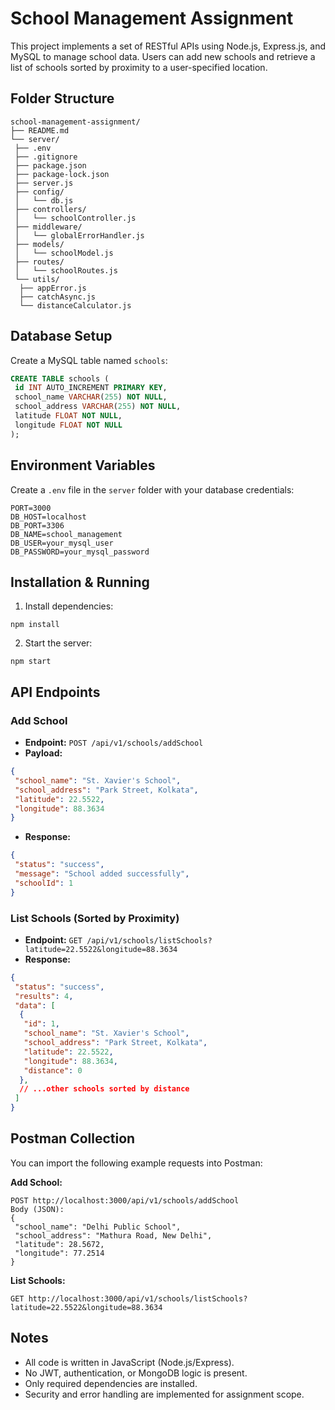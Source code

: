 
# School Management Assignment

This project implements a set of RESTful APIs using Node.js, Express.js, and MySQL to manage school data. Users can add new schools and retrieve a list of schools sorted by proximity to a user-specified location.

## Folder Structure

```
school-management-assignment/
├── README.md
└── server/
 ├── .env
 ├── .gitignore
 ├── package.json
 ├── package-lock.json
 ├── server.js
 ├── config/
 │   └── db.js
 ├── controllers/
 │   └── schoolController.js
 ├── middleware/
 │   └── globalErrorHandler.js
 ├── models/
 │   └── schoolModel.js
 ├── routes/
 │   └── schoolRoutes.js
 └── utils/
  ├── appError.js
  ├── catchAsync.js
  └── distanceCalculator.js
```

## Database Setup

Create a MySQL table named `schools`:

```sql
CREATE TABLE schools (
 id INT AUTO_INCREMENT PRIMARY KEY,
 school_name VARCHAR(255) NOT NULL,
 school_address VARCHAR(255) NOT NULL,
 latitude FLOAT NOT NULL,
 longitude FLOAT NOT NULL
);
```

## Environment Variables

Create a `.env` file in the `server` folder with your database credentials:

```
PORT=3000
DB_HOST=localhost
DB_PORT=3306
DB_NAME=school_management
DB_USER=your_mysql_user
DB_PASSWORD=your_mysql_password
```

## Installation & Running

1. Install dependencies:

  ```
  npm install
  ```

2. Start the server:

  ```
  npm start
  ```

## API Endpoints

### Add School

- **Endpoint:** `POST /api/v1/schools/addSchool`
- **Payload:**

 ```json
 {
  "school_name": "St. Xavier's School",
  "school_address": "Park Street, Kolkata",
  "latitude": 22.5522,
  "longitude": 88.3634
 }
 ```

- **Response:**

 ```json
 {
  "status": "success",
  "message": "School added successfully",
  "schoolId": 1
 }
 ```

### List Schools (Sorted by Proximity)

- **Endpoint:** `GET /api/v1/schools/listSchools?latitude=22.5522&longitude=88.3634`
- **Response:**

 ```json
 {
  "status": "success",
  "results": 4,
  "data": [
   {
    "id": 1,
    "school_name": "St. Xavier's School",
    "school_address": "Park Street, Kolkata",
    "latitude": 22.5522,
    "longitude": 88.3634,
    "distance": 0
   },
   // ...other schools sorted by distance
  ]
 }
 ```

## Postman Collection

You can import the following example requests into Postman:

**Add School:**

```
POST http://localhost:3000/api/v1/schools/addSchool
Body (JSON):
{
 "school_name": "Delhi Public School",
 "school_address": "Mathura Road, New Delhi",
 "latitude": 28.5672,
 "longitude": 77.2514
}
```

**List Schools:**

```
GET http://localhost:3000/api/v1/schools/listSchools?latitude=22.5522&longitude=88.3634
```

## Notes

- All code is written in JavaScript (Node.js/Express).
- No JWT, authentication, or MongoDB logic is present.
- Only required dependencies are installed.
- Security and error handling are implemented for assignment scope.

